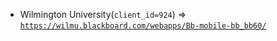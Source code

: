  - Wilmington University(`client_id=924`) => [`https://wilmu.blackboard.com/webapps/Bb-mobile-bb_bb60/`](https://wilmu.blackboard.com/webapps/Bb-mobile-bb_bb60/)
